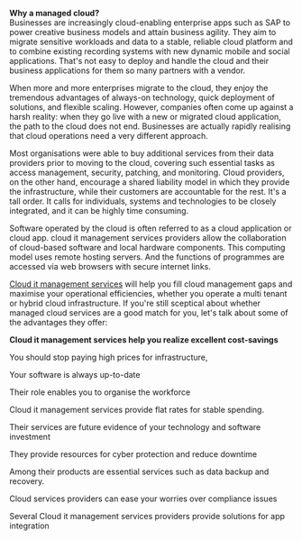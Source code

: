 <b>Why a managed cloud?</b><br>
Businesses are increasingly cloud-enabling enterprise apps such as SAP to power creative business models and attain business agility. They aim to migrate sensitive workloads and data to a stable, reliable cloud platform and to combine existing recording systems with new dynamic mobile and social applications. That's not easy to deploy and handle the cloud and their business applications for them so many partners with a vendor. 

When more and more enterprises migrate to the cloud, they enjoy the tremendous advantages of always-on technology, quick deployment of solutions, and flexible scaling. However, companies often come up against a harsh reality: when they go live with a new or migrated cloud application, the path to the cloud does not end. Businesses are actually rapidly realising that cloud operations need a very different approach. 

Most organisations were able to buy additional services from their data providers prior to moving to the cloud, covering such essential tasks as access management, security, patching, and monitoring. Cloud providers, on the other hand, encourage a shared liability model in which they provide the infrastructure, while their customers are accountable for the rest. It's a tall order. It calls for individuals, systems and technologies to be closely integrated, and it can be highly time consuming. 

Software operated by the cloud is often referred to as a cloud application or cloud app. cloud it management services providers allow the collaboration of cloud-based software and local hardware components. This computing model uses remote hosting servers. And the functions of programmes are accessed via web browsers with secure internet links. 

<a href="https://nuvento.com/cloud-managed-services/#Cloud">Cloud it management services</a> will help you fill cloud management gaps and maximise your operational efficiencies, whether you operate a multi tenant or hybrid cloud infrastructure. If you're still sceptical about whether managed cloud services are a good match for you, let's talk about some of the advantages they offer: 

<b>Cloud it management services help you realize excellent cost-savings</b>

You should stop paying high prices for infrastructure, 

Your software is always up-to-date 

Their role enables you to organise the workforce 

Cloud it management services provide flat rates for stable spending. 

Their services are future evidence of your technology and software investment 

They provide resources for cyber protection and reduce downtime 

Among their products are essential services such as data backup and recovery. 

Cloud services providers can ease your worries over compliance issues 

Several Cloud it management services providers provide solutions for app integration 
